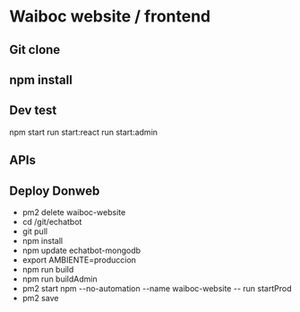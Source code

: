 # Waiboc website / frontend

## Git clone
## npm install

## Dev test
npm start
run start:react
run start:admin

## APIs


## Deploy Donweb
- pm2 delete waiboc-website
- cd /git/echatbot
- git pull
- npm install
- npm update echatbot-mongodb
- export AMBIENTE=produccion
- npm run build
- npm run buildAdmin
- pm2 start npm --no-automation  --name waiboc-website -- run startProd
- pm2 save